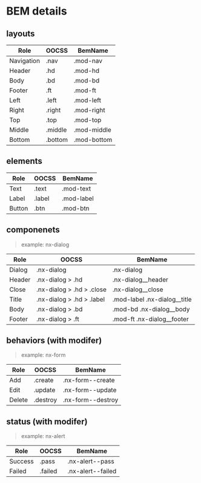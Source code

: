 # BEM details

## layouts

| Role       | OOCSS   | BemName     |
| ---------- | ------- | ----------- |
| Navigation | .nav    | .mod-nav    |
| Header     | .hd     | .mod-hd     |
| Body       | .bd     | .mod-bd     |
| Footer     | .ft     | .mod-ft     |
| Left       | .left   | .mod-left   |
| Right      | .right  | .mod-right  |
| Top        | .top    | .mod-top    |
| Middle     | .middle | .mod-middle |
| Bottom     | .bottom | .mod-bottom |

## elements

| Role   | OOCSS  | BemName    |
| ------ | ------ | ---------- |
| Text   | .text  | .mod-text  |
| Label  | .label | .mod-label |
| Button | .btn   | .mod-btn   |


## componenets
> example: nx-dialog

| Role   | OOCSS                     | BemName                      |
| ------ | ------------------------- | ---------------------------- |
| Dialog | .nx-dialog                | .nx-dialog                   |
| Header | .nx-dialog > .hd          | .nx-dialog__header           |
| Close  | .nx-dialog > .hd > .close | .nx-dialog__close            |
| Title  | .nx-dialog > .hd > .label | .mod-label .nx-dialog__title |
| Body   | .nx-dialog > .bd          | .mod-bd .nx-dialog__body     |
| Footer | .nx-dialog > .ft          | .mod-ft .nx-dialog__footer   |


## behaviors (with modifer)
> example: nx-form

| Role   | OOCSS    | BemName           |
| ------ | -------- | ----------------- |
| Add    | .create  | .nx-form--create  |
| Edit   | .update  | .nx-form--update  |
| Delete | .destroy | .nx-form--destroy |


## status (with modifer)
> example: nx-alert

| Role    | OOCSS   | BemName           |
| ------- | ------- | ----------------- |
| Success | .pass   | .nx-alert--pass   |
| Failed  | .failed | .nx-alert--failed |


